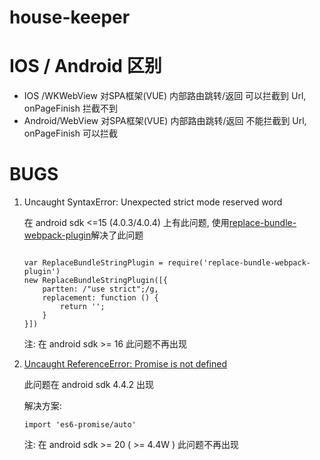 # house-keeper

# IOS / Android 区别

* IOS    /WKWebView 对SPA框架(VUE) 内部路由跳转/返回 可以拦截到 Url, onPageFinish 拦截不到
* Android/WebView   对SPA框架(VUE) 内部路由跳转/返回 不能拦截到 Url, onPageFinish 可以拦截

# BUGS

1) Uncaught SyntaxError: Unexpected strict mode reserved word
    
    在 android sdk <=15 (4.0.3/4.0.4)  上有此问题, 使用[replace-bundle-webpack-plugin](https://github.com/kimhou/replace-bundle-webpack-plugin)解决了此问题
    
    ```
    
    var ReplaceBundleStringPlugin = require('replace-bundle-webpack-plugin')
    new ReplaceBundleStringPlugin([{
        partten: /"use strict";/g,
        replacement: function () {
            return '';
        }
    }])
    ```
    
    注: 在 android sdk >= 16 此问题不再出现

2) [Uncaught ReferenceError: Promise is not defined](https://github.com/axios/axios/issues/188)
    
    此问题在 android sdk 4.4.2 出现
    
    解决方案:
    ```
    import 'es6-promise/auto'
    ```
    
    注: 在 android sdk >= 20 ( >= 4.4W ) 此问题不再出现
    